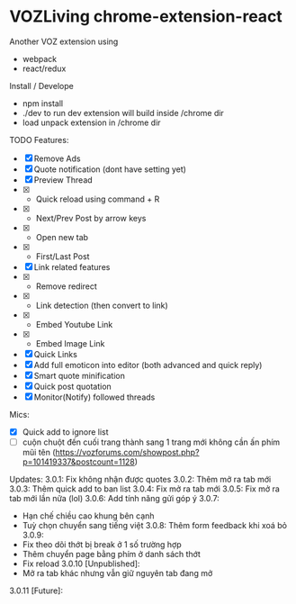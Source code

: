 # VOZLiving chrome-extension-react
Another VOZ extension using
- webpack
- react/redux

Install / Develope
- npm install
- ./dev to run dev extension will build inside /chrome dir
- load unpack extension in /chrome dir

TODO Features:
- [X] Remove Ads
- [X] Quote notification (dont have setting yet)
- [X] Preview Thread
- [x] +   Quick reload using command + R
- [x] +   Next/Prev Post by arrow keys
- [x] +   Open new tab
- [x] +   First/Last Post
- [x] Link related features
- [x] +   Remove redirect
- [x] +   Link detection (then convert to link)
- [x] +   Embed Youtube Link
- [x] +   Embed Image Link
- [x] Quick Links
- [x] Add full emoticon into editor (both advanced and quick reply)
- [x] Smart quote minification
- [x] Quick post quotation
- [x] Monitor(Notify) followed threads

Mics:
- [x] Quick add to ignore list
- [ ] cuộn chuột đến cuối trang thành sang 1 trang mới không cần ấn phím mũi tên (https://vozforums.com/showpost.php?p=101419337&postcount=1128)

Updates:
3.0.1: Fix không nhận được quotes
3.0.2: Thêm mở ra tab mới 
3.0.3: Thêm quick add to ban list
3.0.4: Fix mở ra tab mới
3.0.5: Fix mở ra tab mới lần nữa (lol)
3.0.6: Add tính năng gửi góp ý
3.0.7: 
- Hạn chế chiều cao khung bên cạnh
- Tuỳ chọn chuyển sang tiếng việt
3.0.8: Thêm form feedback khi xoá bỏ 
3.0.9: 
- Fix theo dõi thớt bị break ở 1 số trường hợp
- Thêm chuyển page bằng phím ở danh sách thớt
- Fix reload
3.0.10 [Unpublished]: 
- Mở ra tab khác nhưng vẫn giữ nguyên tab đang mở

3.0.11 [Future]: